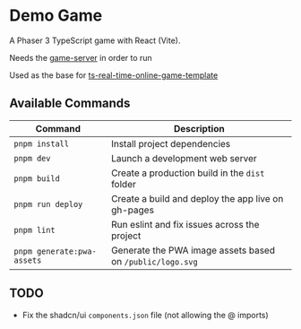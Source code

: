 # Demo Game

A Phaser 3 TypeScript game with React (Vite).

Needs the [game-server](https://github.com/ASteinheiser/game-server) in order to run

Used as the base for [ts-real-time-online-game-template](https://github.com/ASteinheiser/ts-real-time-online-game-template)

## Available Commands

| Command | Description |
|---------|-------------|
| `pnpm install` | Install project dependencies |
| `pnpm dev` | Launch a development web server |
| `pnpm build` | Create a production build in the `dist` folder |
| `pnpm run deploy` | Create a build and deploy the app live on gh-pages |
| `pnpm lint` | Run eslint and fix issues across the project |
| `pnpm generate:pwa-assets` | Generate the PWA image assets based on `/public/logo.svg` |


## TODO
- Fix the shadcn/ui `components.json` file (not allowing the @ imports)
